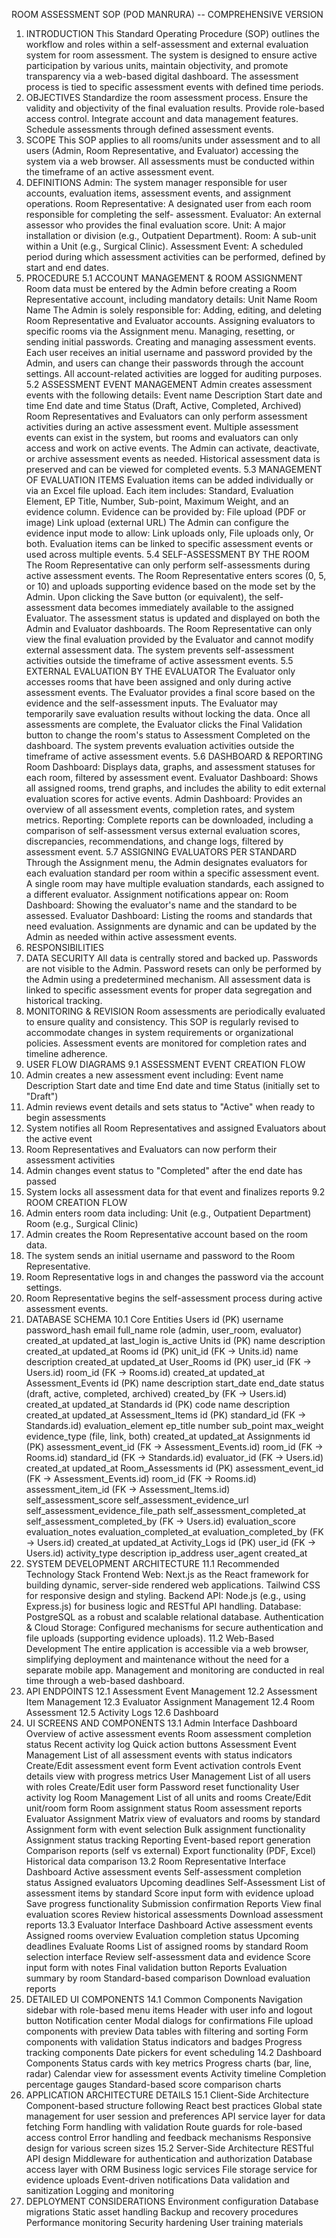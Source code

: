 ROOM ASSESSMENT SOP (POD MANRURA) -- COMPREHENSIVE
VERSION
1. INTRODUCTION
This Standard Operating Procedure (SOP) outlines the workflow and roles within a self-assessment and
external evaluation system for room assessment. The system is designed to ensure active participation by
various units, maintain objectivity, and promote transparency via a web-based digital dashboard. The
assessment process is tied to specific assessment events with defined time periods.
2. OBJECTIVES
Standardize the room assessment process.
Ensure the validity and objectivity of the final evaluation results.
Provide role-based access control.
Integrate account and data management features.
Schedule assessments through defined assessment events.
3. SCOPE
This SOP applies to all rooms/units under assessment and to all users (Admin, Room Representative, and
Evaluator) accessing the system via a web browser. All assessments must be conducted within the
timeframe of an active assessment event.
4. DEFINITIONS
Admin: The system manager responsible for user accounts, evaluation items, assessment events, and
assignment operations.
Room Representative: A designated user from each room responsible for completing the self-
assessment.
Evaluator: An external assessor who provides the final evaluation score.
Unit: A major installation or division (e.g., Outpatient Department).
Room: A sub-unit within a Unit (e.g., Surgical Clinic).
Assessment Event: A scheduled period during which assessment activities can be performed,
defined by start and end dates.
5. PROCEDURE
5.1 ACCOUNT MANAGEMENT & ROOM ASSIGNMENT
Room data must be entered by the Admin before creating a Room Representative account,
including mandatory details:
Unit Name
Room Name
The Admin is solely responsible for:
Adding, editing, and deleting Room Representative and Evaluator accounts.
Assigning evaluators to specific rooms via the Assignment menu.
Managing, resetting, or sending initial passwords.
Creating and managing assessment events.
Each user receives an initial username and password provided by the Admin, and users can change
their passwords through the account settings.
All account-related activities are logged for auditing purposes.
5.2 ASSESSMENT EVENT MANAGEMENT
Admin creates assessment events with the following details:
Event name
Description
Start date and time
End date and time
Status (Draft, Active, Completed, Archived)
Room Representatives and Evaluators can only perform assessment activities during an active
assessment event.
Multiple assessment events can exist in the system, but rooms and evaluators can only access and
work on active events.
The Admin can activate, deactivate, or archive assessment events as needed.
Historical assessment data is preserved and can be viewed for completed events.
5.3 MANAGEMENT OF EVALUATION ITEMS
Evaluation items can be added individually or via an Excel file upload.
Each item includes: Standard, Evaluation Element, EP Title, Number, Sub-point, Maximum Weight, and
an evidence column.
Evidence can be provided by:
File upload (PDF or image)
Link upload (external URL)
The Admin can configure the evidence input mode to allow:
Link uploads only,
File uploads only,
Or both.
Evaluation items can be linked to specific assessment events or used across multiple events.
5.4 SELF-ASSESSMENT BY THE ROOM
The Room Representative can only perform self-assessments during active assessment events.
The Room Representative enters scores (0, 5, or 10) and uploads supporting evidence based on the
mode set by the Admin.
Upon clicking the Save button (or equivalent), the self-assessment data becomes immediately
available to the assigned Evaluator.
The assessment status is updated and displayed on both the Admin and Evaluator dashboards.
The Room Representative can only view the final evaluation provided by the Evaluator and cannot
modify external assessment data.
The system prevents self-assessment activities outside the timeframe of active assessment events.
5.5 EXTERNAL EVALUATION BY THE EVALUATOR
The Evaluator only accesses rooms that have been assigned and only during active assessment
events.
The Evaluator provides a final score based on the evidence and the self-assessment inputs.
The Evaluator may temporarily save evaluation results without locking the data.
Once all assessments are complete, the Evaluator clicks the Final Validation button to change the
room's status to Assessment Completed on the dashboard.
The system prevents evaluation activities outside the timeframe of active assessment events.
5.6 DASHBOARD & REPORTING
Room Dashboard: Displays data, graphs, and assessment statuses for each room, filtered by
assessment event.
Evaluator Dashboard: Shows all assigned rooms, trend graphs, and includes the ability to edit
external evaluation scores for active events.
Admin Dashboard: Provides an overview of all assessment events, completion rates, and system
metrics.
Reporting: Complete reports can be downloaded, including a comparison of self-assessment versus
external evaluation scores, discrepancies, recommendations, and change logs, filtered by assessment
event.
5.7 ASSIGNING EVALUATORS PER STANDARD
Through the Assignment menu, the Admin designates evaluators for each evaluation standard per
room within a specific assessment event.
A single room may have multiple evaluation standards, each assigned to a different evaluator.
Assignment notifications appear on:
Room Dashboard: Showing the evaluator's name and the standard to be assessed.
Evaluator Dashboard: Listing the rooms and standards that need evaluation.
Assignments are dynamic and can be updated by the Admin as needed within active assessment
events.
6. RESPONSIBILITIES
7. DATA SECURITY
All data is centrally stored and backed up.
Passwords are not visible to the Admin.
Password resets can only be performed by the Admin using a predetermined mechanism.
All assessment data is linked to specific assessment events for proper data segregation and historical
tracking.
8. MONITORING & REVISION
Room assessments are periodically evaluated to ensure quality and consistency.
This SOP is regularly revised to accommodate changes in system requirements or organizational
policies.
Assessment events are monitored for completion rates and timeline adherence.
9. USER FLOW DIAGRAMS
9.1 ASSESSMENT EVENT CREATION FLOW
1. Admin creates a new assessment event including:
Event name
Description
Start date and time
End date and time
Status (initially set to "Draft")
2. Admin reviews event details and sets status to "Active" when ready to begin assessments
3. System notifies all Room Representatives and assigned Evaluators about the active event
4. Room Representatives and Evaluators can now perform their assessment activities
5. Admin changes event status to "Completed" after the end date has passed
6. System locks all assessment data for that event and finalizes reports
9.2 ROOM CREATION FLOW
1. Admin enters room data including:
Unit (e.g., Outpatient Department)
Room (e.g., Surgical Clinic)
2. Admin creates the Room Representative account based on the room data.
3. The system sends an initial username and password to the Room Representative.
4. Room Representative logs in and changes the password via the account settings.
5. Room Representative begins the self-assessment process during active assessment events.
10. DATABASE SCHEMA
10.1 Core Entities
Users
id (PK)
username
password_hash
email
full_name
role (admin, user_room, evaluator)
created_at
updated_at
last_login
is_active
Units
id (PK)
name
description
created_at
updated_at
Rooms
id (PK)
unit_id (FK -> Units.id)
name
description
created_at
updated_at
User_Rooms
id (PK)
user_id (FK -> Users.id)
room_id (FK -> Rooms.id)
created_at
updated_at
Assessment_Events
id (PK)
name
description
start_date
end_date
status (draft, active, completed, archived)
created_by (FK -> Users.id)
created_at
updated_at
Standards
id (PK)
code
name
description
created_at
updated_at
Assessment_Items
id (PK)
standard_id (FK -> Standards.id)
evaluation_element
ep_title
number
sub_point
max_weight
evidence_type (file, link, both)
created_at
updated_at
Assignments
id (PK)
assessment_event_id (FK -> Assessment_Events.id)
room_id (FK -> Rooms.id)
standard_id (FK -> Standards.id)
evaluator_id (FK -> Users.id)
created_at
updated_at
Room_Assessments
id (PK)
assessment_event_id (FK -> Assessment_Events.id)
room_id (FK -> Rooms.id)
assessment_item_id (FK -> Assessment_Items.id)
self_assessment_score
self_assessment_evidence_url
self_assessment_evidence_file_path
self_assessment_completed_at
self_assessment_completed_by (FK -> Users.id)
evaluation_score
evaluation_notes
evaluation_completed_at
evaluation_completed_by (FK -> Users.id)
created_at
updated_at
Activity_Logs
id (PK)
user_id (FK -> Users.id)
activity_type
description
ip_address
user_agent
created_at
11. SYSTEM DEVELOPMENT ARCHITECTURE
11.1 Recommended Technology Stack
Frontend Web:
Next.js as the React framework for building dynamic, server-side rendered web applications.
Tailwind CSS for responsive design and styling.
Backend API:
Node.js (e.g., using Express.js) for business logic and RESTful API handling.
Database:
PostgreSQL as a robust and scalable relational database.
Authentication & Cloud Storage:
Configured mechanisms for secure authentication and file uploads (supporting evidence
uploads).
11.2 Web-Based Development
The entire application is accessible via a web browser, simplifying deployment and maintenance
without the need for a separate mobile app.
Management and monitoring are conducted in real time through a web-based dashboard.
12. API ENDPOINTS
12.1 Assessment Event Management
12.2 Assessment Item Management
12.3 Evaluator Assignment Management
12.4 Room Assessment
12.5 Activity Logs
12.6 Dashboard
13. UI SCREENS AND COMPONENTS
13.1 Admin Interface
Dashboard
Overview of active assessment events
Room assessment completion status
Recent activity log
Quick action buttons
Assessment Event Management
List of all assessment events with status indicators
Create/Edit assessment event form
Event activation controls
Event details view with progress metrics
User Management
List of all users with roles
Create/Edit user form
Password reset functionality
User activity log
Room Management
List of all units and rooms
Create/Edit unit/room form
Room assignment status
Room assessment reports
Evaluator Assignment
Matrix view of evaluators and rooms by standard
Assignment form with event selection
Bulk assignment functionality
Assignment status tracking
Reporting
Event-based report generation
Comparison reports (self vs external)
Export functionality (PDF, Excel)
Historical data comparison
13.2 Room Representative Interface
Dashboard
Active assessment events
Self-assessment completion status
Assigned evaluators
Upcoming deadlines
Self-Assessment
List of assessment items by standard
Score input form with evidence upload
Save progress functionality
Submission confirmation
Reports
View final evaluation scores
Review historical assessments
Download assessment reports
13.3 Evaluator Interface
Dashboard
Active assessment events
Assigned rooms overview
Evaluation completion status
Upcoming deadlines
Evaluate Rooms
List of assigned rooms by standard
Room selection interface
Review self-assessment data and evidence
Score input form with notes
Final validation button
Reports
Evaluation summary by room
Standard-based comparison
Download evaluation reports
14. DETAILED UI COMPONENTS
14.1 Common Components
Navigation sidebar with role-based menu items
Header with user info and logout button
Notification center
Modal dialogs for confirmations
File upload components with preview
Data tables with filtering and sorting
Form components with validation
Status indicators and badges
Progress tracking components
Date pickers for event scheduling
14.2 Dashboard Components
Status cards with key metrics
Progress charts (bar, line, radar)
Calendar view for assessment events
Activity timeline
Completion percentage gauges
Standard-based score comparison charts
15. APPLICATION ARCHITECTURE DETAILS
15.1 Client-Side Architecture
Component-based structure following React best practices
Global state management for user session and preferences
API service layer for data fetching
Form handling with validation
Route guards for role-based access control
Error handling and feedback mechanisms
Responsive design for various screen sizes
15.2 Server-Side Architecture
RESTful API design
Middleware for authentication and authorization
Database access layer with ORM
Business logic services
File storage service for evidence uploads
Event-driven notifications
Data validation and sanitization
Logging and monitoring
16. DEPLOYMENT CONSIDERATIONS
Environment configuration
Database migrations
Static asset handling
Backup and recovery procedures
Performance monitoring
Security hardening
User training materials